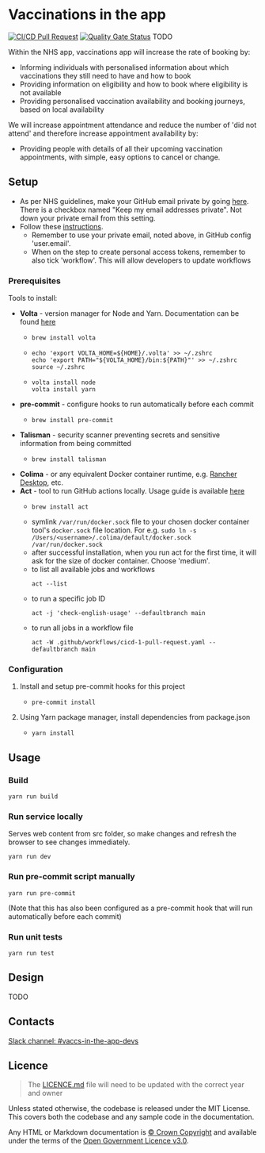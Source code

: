 # Vaccinations in the app

[![CI/CD Pull Request](https://github.com/NHSDigital/vaccinations-app/actions/workflows/cicd-1-pull-request.yaml/badge.svg)](https://github.com/NHSDigital/vaccinations-app/actions/workflows/cicd-1-pull-request.yaml)
[![Quality Gate Status](https://sonarcloud.io/api/project_badges/measure?project=repository-template&metric=alert_status)](https://sonarcloud.io/summary/new_code?id=repository-template) TODO

Within the NHS app, vaccinations app will increase the rate of booking by:
- Informing individuals with personalised information about which vaccinations they still need to have and how to book
- Providing information on eligibility and how to book where eligibility is not available
- Providing personalised vaccination availability and booking journeys, based on local availability

We will increase appointment attendance and reduce the number of 'did not attend' and therefore increase appointment availability by:
- Providing people with details of all their upcoming vaccination appointments, with simple, easy options to cancel or change.

## Setup
- As per NHS guidelines, make your GitHub email private by going [here](https://github.com/settings/emails). There is a checkbox named "Keep my email addresses private". Not down your private email from this setting.
- Follow these [instructions](https://nhsd-confluence.digital.nhs.uk/display/CSP/How+to+access+GitHub).
  - Remember to use your private email, noted above, in GitHub config 'user.email'.
  - When on the step to create personal access tokens, remember to also tick 'workflow'. This will allow developers to update workflows

### Prerequisites
Tools to install:
- **Volta** - version manager for Node and Yarn. Documentation can be found [here](https://docs.volta.sh/guide/getting-started)
  - ```
    brew install volta
    ```
  - ```
    echo 'export VOLTA_HOME=${HOME}/.volta' >> ~/.zshrc
    echo 'export PATH="${VOLTA_HOME}/bin:${PATH}"' >> ~/.zshrc
    source ~/.zshrc
    ```
  - ```
    volta install node
    volta install yarn
    ```
- **pre-commit** - configure hooks to run automatically before each commit
  - ```
    brew install pre-commit
    ```
- **Talisman** - security scanner preventing secrets and sensitive information from being committed
  - ```
    brew install talisman
    ```
- **Colima** - or any equivalent Docker container runtime, e.g. [Rancher Desktop](https://rancherdesktop.io/), etc.
- **Act** - tool to run GitHub actions locally. Usage guide is available [here](https://nektosact.com/usage/index.html)
    - ```
      brew install act
      ```
    - symlink `/var/run/docker.sock` file to your chosen docker container tool's `docker.sock` file location. For e.g. `sudo ln -s /Users/<username>/.colima/default/docker.sock /var/run/docker.sock`
    - after successful installation, when you run act for the first time, it will ask for the size of docker container. Choose 'medium'.
    - to list all available jobs and workflows
      ```
      act --list
      ```
    - to run a specific job ID
      ```
      act -j 'check-english-usage' --defaultbranch main
      ```
    - to run all jobs in a workflow file
      ```
      act -W .github/workflows/cicd-1-pull-request.yaml --defaultbranch main
      ```

### Configuration
1. Install and setup pre-commit hooks for this project
   - ```
     pre-commit install
     ```
2. Using Yarn package manager, install dependencies from package.json
   - ```
     yarn install
     ```

## Usage
### Build
```
yarn run build
```

### Run service locally
Serves web content from src folder, so make changes and refresh the browser to see changes immediately.
```
yarn run dev
```

### Run pre-commit script manually
```
yarn run pre-commit
```
(Note that this has also been configured as a pre-commit hook that will run automatically before each commit)

### Run unit tests
```
yarn run test
```

## Design
TODO

## Contacts
[Slack channel: #vaccs-in-the-app-devs](https://nhsdigitalcorporate.enterprise.slack.com/archives/C08BNCQH9FV)

## Licence

> The [LICENCE.md](./LICENCE.md) file will need to be updated with the correct year and owner

Unless stated otherwise, the codebase is released under the MIT License. This covers both the codebase and any sample code in the documentation.

Any HTML or Markdown documentation is [© Crown Copyright](https://www.nationalarchives.gov.uk/information-management/re-using-public-sector-information/uk-government-licensing-framework/crown-copyright/) and available under the terms of the [Open Government Licence v3.0](https://www.nationalarchives.gov.uk/doc/open-government-licence/version/3/).
